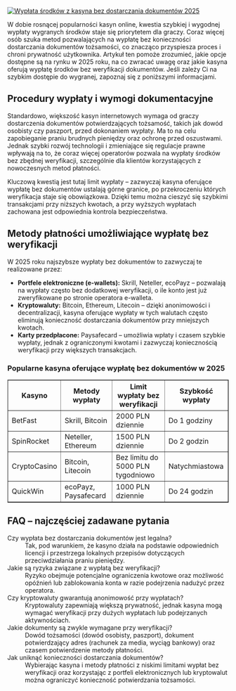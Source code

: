 [![Wypłata środków z kasyna bez dostarczania dokumentów 2025](https://123-caf.pages.dev/gitsignup.png)](https://vrmoo.ru/Bt82HjjY)

<div> <p>W dobie rosnącej popularności kasyn online, kwestia szybkiej i wygodnej wypłaty wygranych środków staje się priorytetem dla graczy. Coraz więcej osób szuka metod pozwalających na wypłatę bez konieczności dostarczania dokumentów tożsamości, co znacząco przyspiesza proces i chroni prywatność użytkownika. Artykuł ten pomoże zrozumieć, jakie opcje dostępne są na rynku w 2025 roku, na co zwracać uwagę oraz jakie kasyna oferują wypłatę środków bez weryfikacji dokumentów. Jeśli zależy Ci na szybkim dostępie do wygranej, zapoznaj się z poniższymi informacjami.</p>  <h2>Procedury wypłaty i wymogi dokumentacyjne</h2> <p>Standardowo, większość kasyn internetowych wymaga od graczy dostarczenia dokumentów potwierdzających tożsamość, takich jak dowód osobisty czy paszport, przed dokonaniem wypłaty. Ma to na celu zapobieganie praniu brudnych pieniędzy oraz ochronę przed oszustwami. Jednak szybki rozwój technologii i zmieniające się regulacje prawne wpływają na to, że coraz więcej operatorów pozwala na wypłaty środków bez zbędnej weryfikacji, szczególnie dla klientów korzystających z nowoczesnych metod płatności.</p>  <p>Kluczową kwestią jest tutaj limit wypłaty – zazwyczaj kasyna oferujące wypłatę bez dokumentów ustalają górne granice, po przekroczeniu których weryfikacja staje się obowiązkowa. Dzięki temu można cieszyć się szybkimi transakcjami przy niższych kwotach, a przy wyższych wypłatach zachowana jest odpowiednia kontrola bezpieczeństwa.</p>  <h2>Metody płatności umożliwiające wypłatę bez weryfikacji</h2> <p>W 2025 roku najszybsze wypłaty bez dokumentów to zazwyczaj te realizowane przez:</p>  <ul> <li><strong>Portfele elektroniczne (e-wallets):</strong> Skrill, Neteller, ecoPayz – pozwalają na wypłaty często bez dodatkowej weryfikacji, o ile konto jest już zweryfikowane po stronie operatora e-walleta.</li> <li><strong>Kryptowaluty:</strong> Bitcoin, Ethereum, Litecoin – dzięki anonimowości i decentralizacji, kasyna oferujące wypłaty w tych walutach często eliminują konieczność dostarczania dokumentów przy mniejszych kwotach.</li> <li><strong>Karty przedpłacone:</strong> Paysafecard – umożliwia wpłaty i czasem szybkie wypłaty, jednak z ograniczonymi kwotami i zazwyczaj koniecznością weryfikacji przy większych transakcjach.</li> </ul>  <h3>Popularne kasyna oferujące wypłatę bez dokumentów w 2025</h3> <table border="1" cellspacing="0" cellpadding="5"> <thead> <tr> <th>Kasyno</th> <th>Metody wypłaty</th> <th>Limit wypłaty bez weryfikacji</th> <th>Szybkość wypłaty</th> </tr> </thead> <tbody> <tr> <td>BetFast</td> <td>Skrill, Bitcoin</td> <td>2000 PLN dziennie</td> <td>Do 1 godziny</td> </tr> <tr> <td>SpinRocket</td> <td>Neteller, Ethereum</td> <td>1500 PLN dziennie</td> <td>Do 2 godzin</td> </tr> <tr> <td>CryptoCasino</td> <td>Bitcoin, Litecoin</td> <td>Bez limitu do 5000 PLN tygodniowo</td> <td>Natychmiastowa</td> </tr> <tr> <td>QuickWin</td> <td>ecoPayz, Paysafecard</td> <td>1000 PLN dziennie</td> <td>Do 24 godzin</td> </tr> </tbody> </table>  <h2>FAQ – najczęściej zadawane pytania</h2> <dl> <dt>Czy wypłata bez dostarczania dokumentów jest legalna?</dt> <dd>Tak, pod warunkiem, że kasyno działa na podstawie odpowiednich licencji i przestrzega lokalnych przepisów dotyczących przeciwdziałania praniu pieniędzy.</dd>  <dt>Jakie są ryzyka związane z wypłatą bez weryfikacji?</dt> <dd>Ryzyko obejmuje potencjalne ograniczenia kwotowe oraz możliwość opóźnień lub zablokowania konta w razie podejrzenia nadużyć przez operatora.</dd>  <dt>Czy kryptowaluty gwarantują anonimowość przy wypłatach?</dt> <dd>Kryptowaluty zapewniają większą prywatność, jednak kasyna mogą wymagać weryfikacji przy dużych wypłatach lub podejrzanych aktywnościach.</dd>  <dt>Jakie dokumenty są zwykle wymagane przy weryfikacji?</dt> <dd>Dowód tożsamości (dowód osobisty, paszport), dokument potwierdzający adres (rachunek za media, wyciąg bankowy) oraz czasem potwierdzenie metody płatności.</dd>  <dt>Jak uniknąć konieczności dostarczania dokumentów?</dt> <dd>Wybierając kasyna i metody płatności z niskimi limitami wypłat bez weryfikacji oraz korzystając z portfeli elektronicznych lub kryptowalut można ograniczyć konieczność potwierdzania tożsamości.</dd> </dl> </div>